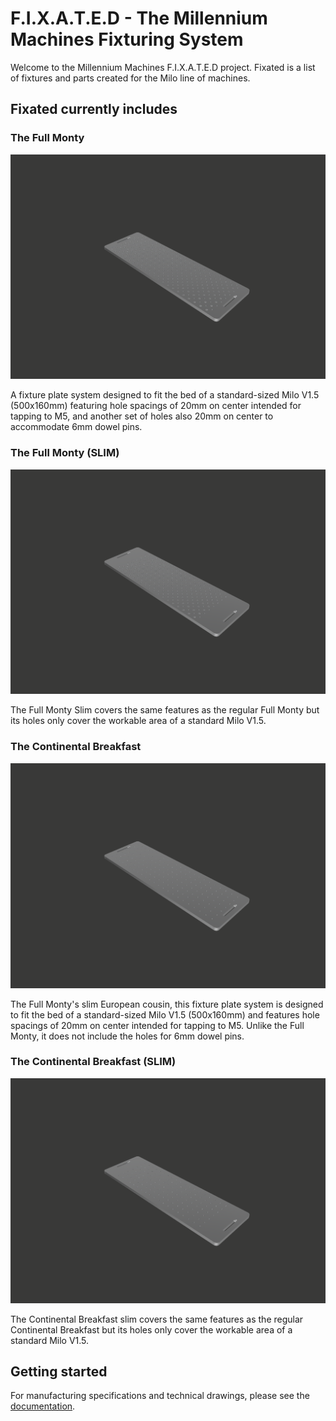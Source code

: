 # F.I.X.A.T.E.D - The Millennium Machines Fixturing System

Welcome to the Millennium Machines F.I.X.A.T.E.D project. Fixated is a list of fixtures and parts created for the Milo line of machines.

## Fixated currently includes

### The Full Monty

![The Fixated Full Monty](images/Full-Monty.png)

A fixture plate system designed to fit the bed of a standard-sized Milo V1.5 (500x160mm) featuring
hole spacings of 20mm on center intended for tapping to M5, and another set of holes also 20mm on center to accommodate 6mm dowel pins.

### The Full Monty (SLIM)

![The Fixated Full Monty slim](images/Full-Monty-slim.png)

The Full Monty Slim covers the same features as the regular Full Monty but its holes only cover the workable area of a standard Milo V1.5.

### The Continental Breakfast

![The Fixated Continental Breakfast](images/The-Continental-Breakfast.png)

The Full Monty's slim European cousin, this fixture plate system is designed to fit the bed of a standard-sized Milo V1.5 (500x160mm) and features hole spacings of 20mm on center intended for tapping to M5. Unlike the Full Monty, it does not include the holes for 6mm dowel pins.

### The Continental Breakfast (SLIM)

![The Fixated Continental Breakfast slim](images/The-Continental-Breakfast-slim.png)

The Continental Breakfast slim covers the same features as the regular Continental Breakfast but its holes only cover the workable area of a standard Milo V1.5.

## Getting started
For manufacturing specifications and technical drawings, please see the [documentation](docs/index.md).